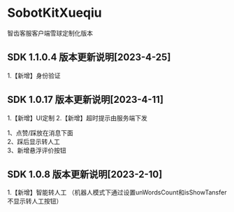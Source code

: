 # SobotKitXueqiu
智齿客服客户端雪球定制化版本

## SDK 1.1.0.4 版本更新说明[2023-4-25]
1.【新增】身份验证



## SDK 1.0.17 版本更新说明[2023-4-11]
1.【新增】UI定制
2.【新增】超时提示由服务端下发



1、点赞/踩放在消息下面  
2、踩后显示转人工  
3、新增悬浮评价按钮  


## SDK 1.0.8 版本更新说明[2023-2-10]
1.【新增】智能转人工
  （机器人模式下通过设置unWordsCount和isShowTansfer不显示转人工按钮）
